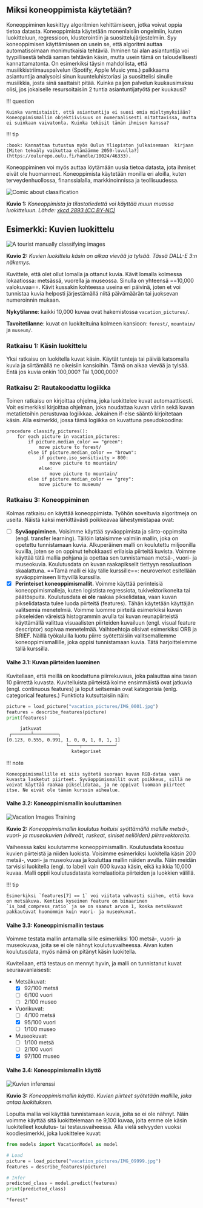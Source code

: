 ## Miksi koneoppimista käytetään?

Koneoppiminen keskittyy algoritmien kehittämiseen, jotka voivat oppia tietoa datasta. Koneoppimista käytetään monenlaisiin ongelmiin, kuten luokitteluun, regressioon, klusterointiin ja suosittelujärjestelmiin. Syy koneoppimisen käyttämiseen on usein se, että algoritmi auttaa automatisoimaan monimutkaisia tehtäviä. Ihminen tai alan asiantuntija voi tyypillisestä tehdä saman tehtävän käsin, mutta usein tämä on taloudellisesti kannattamatonta. On esimerkiksi täysin mahdollista, että musiikkistriimauspalvelun (Spotify, Apple Music yms.) palkkaama asiantuntija analysoisi sinun kuunteluhistoriasi ja suosittelisi sinulle musiikkia, josta sinä saattaisit pitää. Kuinka paljon palvelun kuukausimaksu olisi, jos jokaiselle resursoitaisiin 2 tuntia asiantuntijatyötä per kuukausi?

!!! question

    Kuinka varmistaisit, että asiantuntija ei suosi omia mieltymyksiään? Koneoppimismallin objektiivisuus on numeraalisesti mitattavissa, mutta ei suinkaan vaivatonta. Kuinka tekisit tämän ihmisen kanssa?


!!! tip

    :book: Kannattaa tutustua myös Oulun Yliopiston julkaisemaan  kirjaan [Miten tekoäly vaikuttaa elämäämme 2050-luvulla?](https://oulurepo.oulu.fi/handle/10024/46333).

Koneoppiminen voi myös auttaa löytämään uusia tietoa datasta, jota ihmiset eivät ole huomanneet. Koneoppimista käytetään monilla eri aloilla, kuten terveydenhuollossa, finanssialalla, markkinoinnissa ja teollisuudessa.

![Comic about classification](../images/xkcd_sphere_tastiness.png)

**Kuvio 1:** *Koneoppimista ja tilastotiedettä voi käyttää muun muassa luokitteluun. Lähde: [xkcd 2893 (CC BY-NC)](https://xkcd.com/2893/)*

## Esimerkki: Kuvien luokittelu

![A tourist manually classifying images](../images/dalle_polaroid_classification.jpg)

**Kuvio 2:** *Kuvien luokittelu käsin on aikaa vievää ja tylsää. Tässä DALL-E 3:n näkemys.*

Kuvittele, että olet ollut lomalla ja ottanut kuvia. Kävit lomalla kolmessa lokaatiossa: metsässä, vuorella ja museossa. Sinulla on yhteensä ==10,000 valokuvaa==. Kävit kussakin kohteessa useina eri päivinä, joten et voi tunnistaa kuvia helposti järjestämällä niitä päivämäärän tai juoksevan numeroinnin mukaan.

**Nykytilanne**: kaikki 10,000 kuvaa ovat hakemistossa `vacation_pictures/`.

**Tavoitetilanne**: kuvat on luokiteltuina kolmeen kansioon: `forest/`, `mountain/` ja `museum/`.

### Ratkaisu 1: Käsin luokittelu

Yksi ratkaisu on luokitella kuvat käsin. Käytät tunteja tai päiviä katsomalla kuvia ja siirtämällä ne oikeisiin kansioihin. Tämä on aikaa vievää ja tylsää. Entä jos kuvia onkin 100,000? Tai 1,000,000?

### Ratkaisu 2: Rautakoodattu logiikka

Toinen ratkaisu on kirjoittaa ohjelma, joka luokittelee kuvat automaattisesti. Voit esimerkiksi kirjoittaa ohjelman, joka noudattaa kuvan väriin sekä kuvan metatietoihin perustuvaa logiikkaa. Jokainen if-else sääntö kirjoitetaan käsin. Alla esimerkki, jossa tämä logiikka on kuvattuna pseudokoodina:

```pseudocode
procedure classify_pictures():
    for each picture in vacation_pictures:
        if picture.median_color == "green":
            move picture to forest/
        else if picture.median_color == "brown":
            if picture.iso_sensitivity > 800:
                move picture to mountain/
            else:
                move picture to mountain/
        else if picture.median_color == "grey":
            move picture to museum/
```

### Ratkaisu 3: Koneoppiminen

Kolmas ratkaisu on käyttää koneoppimista. Työhön soveltuvia algoritmeja on useita. Näistä kaksi merkittävästi poikkeavaa lähestymistapaa ovat:

- [ ] **Syväoppiminen.** Voisimme käyttää syväoppimista ja siirto-oppimsita (engl. transfer learning). Tällöin lataisimme valmiin mallin, joka on opetettu tunnistamaan kuvia. Alkuperäinen malli on koulutettu miljoonilla kuvilla, joten se on oppinut tehokkaasti erilaisia piirteitä kuvista. Voimme käyttää tätä mallia pohjana ja opettaa sen tunnistamaan metsä-, vuori- ja museokuvia. Koulutusdata on kuvan raakapikselit tiettyyn resoluutioon skaalattuna. ==Tämä malli ei käy tälle kurssille==: neuroverkot esitellään syväoppimiseen liittyvillä kurssilla.
- [x] **Perinteiset koneoppimismallit.** Voimme käyttää perinteisiä koneoppimismalleja, kuten logistista regressiota, tukivektorikoneita tai päätöspuita. Koulutusdata **ei ole** raakaa pikselidataa, vaan kuvan pikselidatasta tulee luoda piirteitä (features). Tähän käytetään käyttäjän valitsemia menetelmiä. Voimme luomme piirteitä esimerkiksi kuvan pikseleiden väreistä histogrammin avulla tai kuvan reunapiirteistä käyttämällä valittua visuaalisten piirteiden kuvailuun (engl. visual feature descriptor) sopivaa menetelmää. Vaihtoehtoja olisivat esimerkiksi ORB ja BRIEF. Näillä työkaluilla luotu piirre syötettäisiin valitsemallemme koneoppimismallille, joka oppisi tunnistamaan kuvia. Tätä harjoittelemme tällä kurssilla.

#### Vaihe 3.1: Kuvan piirteiden luominen

Kuvitellaan, että meillä on koodattuna piirrekuvaus, joka palauttaa aina tasan 10 piirrettä kuvasta. Kuvitelluista piirteistä kolme ensimmäistä ovat jatkuvia (engl. continuous features) ja loput seitsemän ovat kategorisia (enlg. categorical features.) Funktiota kutsuttaisiin näin:

```python  title="IPython"
picture = load_picture("vacation_pictures/IMG_0001.jpg")
features = describe_features(picture)
print(features)
```

```txt  title="stdout (kommentoituna)"
     jatkuvat
 ┌───────┴─────────┐
[0.123, 0.555, 0.991, 1, 0, 0, 1, 0, 1, 1]
                      └────┬────────────┘
                        kategoriset
```

!!! note

    Koneoppimismallille ei siis syötetä suoraan kuvan RGB-dataa vaan kuvasta lasketut piirteet. Syväoppimismallit ovat poikkeus, sillä ne voivat käyttää raakaa pikselidataa, ja ne oppivat luomaan piirteet itse. Ne eivät ole tämän kurssin aihealue.

#### Vaihe 3.2: Koneoppimismallin kouluttaminen

![Vacation Images Training](../images/vacation_images_training.png)

**Kuvio 2:** *Koneoppimismallin koulutus hoituisi syöttämällä mallille metsä-, vuori- ja museokuvien (vihreät, ruskeat, siniset neliöiden) piirrevektoreita.*

Vaiheessa kaksi koulutamme koneoppimismallin. Koulutusdata koostuu kuvien piirteistä ja niiden luokista. Voisimme esimerkiksi luokitella käsin 200 metsä-, vuori- ja museokuvaa ja kouluttaa mallin näiden avulla. Näin meidän tarvisisi luokitella (engl. to label) vain 600 kuvaa käsin, eikä kaikkia 10,000 kuvaa. Malli oppii koulutusdatasta korrelaatioita piirteiden ja luokkien välillä. 

!!! tip

    Esimerkiksi `features[7] == 1` voi viitata vahvasti siihen, että kuva on metsäkuva. Kenties kyseinen feature on binaarinen `is_bad_compress_ratio` ja se on saanut arvon 1, koska metsäkuvat pakkautuvat huonommin kuin vuori- ja museokuvat.

#### Vaihe 3.3: Koneoppimismallin testaus

Voimme testata mallin antamalla sille esimerkiksi 100 metsä-, vuori- ja museokuvaa, joita se ei ole nähnyt koulutusvaiheessa. Aivan kuten koulutusdata, myös nämä on pitänyt käsin luokitella.

Kuvitellaan, että testaus on mennyt hyvin, ja malli on tunnistanut kuvat seuraavanlaisesti:

* Metsäkuvat:
    - [x] 92/100 metsä
    - [ ] 6/100 vuori
    - [ ] 2/100 museo
* Vuorikuvat:
    - [ ] 4/100 metsä
    - [x] 95/100 vuori
    - [ ] 1/100 museo
* Museokuvat:
    - [ ] 1/100 metsä
    - [ ] 2/100 vuori
    - [x] 97/100 museo

#### Vaihe 3.4: Koneoppimismallin käyttö

![Kuvien inferenssi](../images/vacation_images_inference.png)

**Kuvio 3:** *Koneoppimismallin käyttö. Kuvien piirteet syötetään mallille, joka antaa luokituksen.*

Lopulta mallia voi käyttää tunnistamaan kuvia, joita se ei ole nähnyt. Näin voimme käyttää sitä luokittelemaan ne 9,100 kuvaa, joita emme ole käsin luokitelleet koulutus- tai testausvaiheessa. Alla vielä selvyyden vuoksi koodiesimerkki, joka luokittelee kuvat:

```python title="IPython"
from models import VacationModel as model

# Load
picture = load_picture("vacation_pictures/IMG_09999.jpg")
features = describe_features(picture)

# Infer
predicted_class = model.predict(features)
print(predicted_class)
```

```txt title="stdout"
"forest"
```